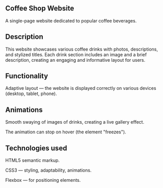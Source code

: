 **Coffee Shop Website**
---
A single-page website dedicated to popular coffee beverages.

**Description**
---
This website showcases various coffee drinks with photos, descriptions, and stylized titles. 
Each drink section includes an image and a brief description, creating an engaging and informative layout for users.

**Functionality**
---
Adaptive layout — the website is displayed correctly on various devices (desktop, tablet, phone).

**Animations**
---
Smooth swaying of images of drinks, creating a live gallery effect.

The animation can stop on hover (the element "freezes").

**Technologies used**
---
HTML5 semantic markup.

CSS3 — styling, adaptability, animations.

Flexbox — for positioning elements.
